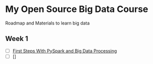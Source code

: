 # My Open Source Big Data Course
Roadmap and Materials to learn big data

## Week 1
- [ ] [First Steps With PySpark and Big Data Processing](https://realpython.com/pyspark-intro/)
- [ ] []
